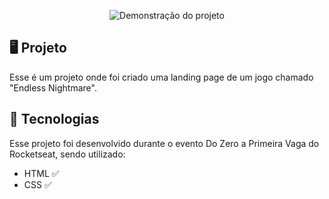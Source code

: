  

<p align="center">
   <img src=".img/capa.png" alt="Demonstração do projeto" widht= "100%">
</p>
</p>

## 🖥️ Projeto 
Esse é um  projeto onde foi criado uma landing page de um jogo chamado "Endless Nightmare".  

## 🚀 Tecnologias
Esse projeto foi desenvolvido durante o evento Do Zero a Primeira Vaga do Rocketseat, sendo utilizado: 

- HTML ✅
- CSS  ✅